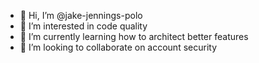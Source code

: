 - 👋 Hi, I’m @jake-jennings-polo
- 👀 I’m interested in code quality
- 🌱 I’m currently learning how to architect better features
- 💞️ I’m looking to collaborate on account security

<!---
jake-jennings-polo/jake-jennings-polo is a ✨ special ✨ repository because its `README.md` (this file) appears on your GitHub profile.
You can click the Preview link to take a look at your changes.
--->
